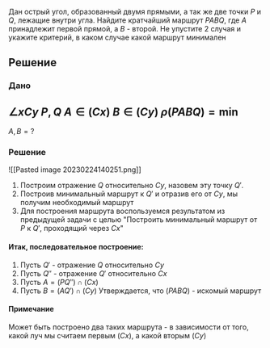 Дан острый угол, образованный двумя прямыми, а так же две точки $P$ и $Q$, лежащие внутри угла. Найдите кратчайший маршрут $PABQ$, где $A$ принадлежит первой прямой, а $B$ - второй. Не упустите 2 случая и укажите критерий, в каком случае какой маршрут минимален
## Решение
### Дано
$\angle xCy$
$P,Q$
$A\in (Cx)$
$B\in(Cy)$
$\rho(PABQ)=\min$
---
$A,B=?$

### Решение
![[Pasted image 20230224140251.png]]
1) Построим отражение $Q$ относительно $Cy$, назовем эту точку $Q'$.
2) Построив минимальный маршрут к $Q'$ и отразив его от $Cy$, мы получим необходимый маршрут
3) Для построения маршрута воспользуемся результатом из предыдущей задачи с целью "Построить минимальный маршрут от $P$ к $Q'$, проходящий через $Cx$"
#### Итак, последовательное построение:
1) Пусть $Q'$ - отражение $Q$ относительно $Cy$
2) Пусть $Q''$ - отражение $Q'$ относительно $Cx$
3) Пусть $A=(PQ'')\cap(Cx)$
4) Пусть $B=(AQ')\cap(Cy)$
Утверждается, что $(PABQ)$ - искомый маршрут
#### Примечание
Может быть построено два таких маршрута - в зависимости от того, какой луч мы считаем первым ($Cx$), а какой вторым ($Cy$)